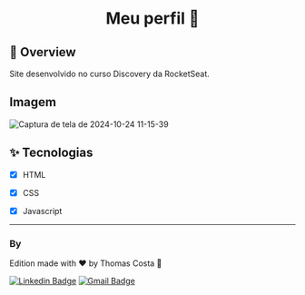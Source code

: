  <h1 align="center">
 Meu perfil 📱
</h1>

## :book: Overview 
Site desenvolvido no curso Discovery da RocketSeat.

## Imagem

![Captura de tela de 2024-10-24 11-15-39](https://github.com/user-attachments/assets/b146f01a-f03b-4d86-8ed9-7f9efcfbdbde)


## ✨ Tecnologias
- [x] HTML
- [x] CSS
- [x] Javascript


---
### By
Edition made with ❤️ by Thomas Costa 👋

[![Linkedin Badge](https://img.shields.io/badge/-Thomas%20Costa-blue?style=flat-square&logo=Linkedin&logoColor=white&link=https://www.linkedin.com/in/tgmarinho/)](https://www.linkedin.com/in/thomasjeffcosta/) 
[![Gmail Badge](https://img.shields.io/badge/-thomas.jeffcosta@gmail.com-c14438?style=flat-square&logo=Gmail&logoColor=white&link=mailto:thomas.jeffcosta@gmail.com)](mailto:thomas.jeffcosta@gmail.com)

